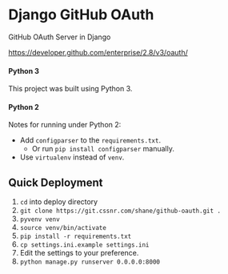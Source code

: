 # Django GitHub OAuth

GitHub OAuth Server in Django

https://developer.github.com/enterprise/2.8/v3/oauth/

#### Python 3

This project was built using Python 3.

#### Python 2

Notes for running under Python 2:

- Add `configparser` to the `requirements.txt`.
    - Or run `pip install configparser` manually.
- Use `virtualenv` instead of `venv`.

## Quick Deployment

1. `cd` into deploy directory
2. `git clone https://git.cssnr.com/shane/github-oauth.git .`
3. `pyvenv venv`
4. `source venv/bin/activate`
5. `pip install -r requirements.txt`
6. `cp settings.ini.example settings.ini`
7. Edit the settings to your preference.
8. `python manage.py runserver 0.0.0.0:8000`
